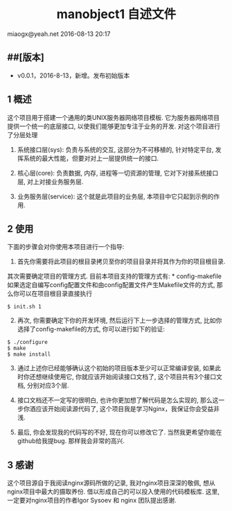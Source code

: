 <h1 align="center">manobject1 自述文件</h1>
miaogx@yeah.net
2016-08-13 20:17

##[版本]
----
* v0.0.1，2016-8-13，新增。发布初始版本

<h2 name="1">1 概述</h2>
这个项目用于搭建一个通用的类UNIX服务器网络项目模板. 它为服务器网络项目提供一个统一的底层接口, 以使我们能够更加专注于业务的开发.
对这个项目进行了分层处理

1. 系统接口层(sys): 负责与系统的交互, 这部分为不可移植的, 针对特定平台, 发挥系统的最大性能，但要对对上一层提供统一的接口.

2. 核心层(core): 负责数据, 内存, 进程等一切资源的管理, 它对下对接系统接口层, 对上对接业务服务层.

3. 业务服务层(service): 这个就是此项目的业务层, 本项目中它只起到示例的作用.

<h2 name="2">2 使用</h2>
下面的步骤会对你使用本项目进行一个指导:

1. 首先你需要将此项目的根目录拷贝至你的项目目录并将其作为你的项目根目录.

 其次需要确定项目的管理方式.
	目前本项目支持的管理方式有:
	* config-makefile
	如果选定自编写config配置文件和由config配置文件产生Makefile文件的方式, 那么你可以在项目根目录直接执行
```
$ init.sh 1
```

2. 再次, 你需要确定下你的开发环境, 然后运行下上一步选择的管理方式, 比如你选择了config-makefile的方式, 你可以进行如下的验证:
```
$ ./configure
$ make
$ make install
```

3. 通过上述你已经能够确认这个初始的项目版本至少可以正常编译安装, 如果此时你还想继续使用它, 你就应该开始阅读接口文档了, 这个项目共有3个接口文档, 分别对应3个层. 

4. 接口文档还不一定写的很明白, 也许你更加想了解代码是怎么实现的, 那么这一步你酒应该开始阅读源代码了, 这个项目我是学习Nginx，我保证你会受益非浅.

5. 最后, 你会发现我的代码写的不好, 现在你可以修改它了. 当然我更希望你能在github给我提bug. 那样我会非常的高兴.

<h2 name="3">3 感谢</h2>
这个项目源自于我阅读nginx源码所做的记录, 我对nginx项目深深的敬佩, 想从nginx项目中最大的摄取养份. 借以形成自己的可以投入使用的代码模板库. 这里, 一定要对nginx项目的作者Igor Sysoev 和 nginx 团队提出感谢.


